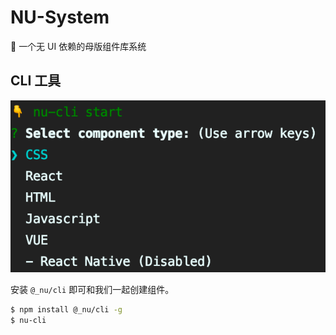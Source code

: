 # NU-System

💪 一个无 UI 依赖的母版组件库系统

## CLI 工具

![CLI](https://raw.githubusercontent.com/nu-system/nu-cli/HEAD/src/preview.png)

安装 `@_nu/cli` 即可和我们一起创建组件。

```bash
$ npm install @_nu/cli -g
$ nu-cli
```